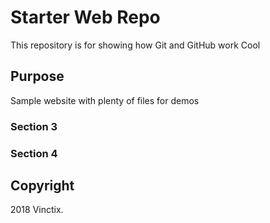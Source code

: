 # Starter Web Repo

This repository is for showing how Git and GitHub work
Cool
## Purpose

Sample website with plenty of files for demos

### Section 3

### Section 4

## Copyright

2018 Vinctix.
